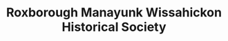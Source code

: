 ---
layout: repo
title: "Roxborough Manayunk Wissahickon Historical Society"
id: 14874
permalink: repos/14874/
---